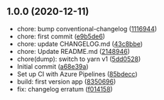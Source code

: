 ## 1.0.0 (2020-12-11)

- chore: bump conventional-changelog ([1116944](https://github.com/melonmochi/tfl-gtfs-client/commit/1116944))
- chore: first commit ([e9b5de6](https://github.com/melonmochi/tfl-gtfs-client/commit/e9b5de6))
- chore: update CHANGELOG.md ([43c8bbe](https://github.com/melonmochi/tfl-gtfs-client/commit/43c8bbe))
- chore: Update README.md ([2148946](https://github.com/melonmochi/tfl-gtfs-client/commit/2148946))
- chore(dump): switch to yarn v1 ([5dd0528](https://github.com/melonmochi/tfl-gtfs-client/commit/5dd0528))
- Initial commit ([a68e39a](https://github.com/melonmochi/tfl-gtfs-client/commit/a68e39a))
- Set up CI with Azure Pipelines ([85bdecc](https://github.com/melonmochi/tfl-gtfs-client/commit/85bdecc))
- build: first version app ([8350696](https://github.com/melonmochi/tfl-gtfs-client/commit/8350696))
- fix: changelog erratum ([f014158](https://github.com/melonmochi/tfl-gtfs-client/commit/f014158))
